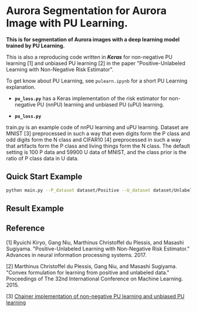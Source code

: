# Aurora Segmentation for Aurora Image with PU Learning.

**This is for segmentation of Aurora images with a deep learning model trained by PU Learning.**

This is also a reproducing code written in ***Keras*** for non-negative PU learning [1] and unbiased PU learning [2] in the paper "Positive-Unlabeled Learning with Non-Negative Risk Estimator". 

To get know about PU Learning, see `pulearn.ipynb` for a short PU Learning explanation.

- **`pu_loss.py`** has a Keras implementation of the risk estimator for non-negative PU (nnPU) learning and unbiased PU (uPU) learning.

- **`pu_loss.py`**

train.py is an example code of nnPU learning and uPU learning. Dataset are MNIST [3] preprocessed in such a way that even digits form the P class and odd digits form the N class and CIFAR10 [4] preprocessed in such a way that artifacts form the P class and living things form the N class. The default setting is 100 P data and 59900 U data of MNIST, and the class prior is the ratio of P class data in U data.

## Quick Start Example

```sh
python main.py --P_dataset dataset/Positive --U_dataset dataset/Unlabelled
```

## Result Example


## Reference

[1] Ryuichi Kiryo, Gang Niu, Marthinus Christoffel du Plessis, and Masashi Sugiyama. "Positive-Unlabeled Learning with Non-Negative Risk Estimator." Advances in neural information processing systems. 2017.

[2] Marthinus Christoffel du Plessis, Gang Niu, and Masashi Sugiyama. "Convex formulation for learning from positive and unlabeled data." Proceedings of The 32nd International Conference on Machine Learning. 2015.

[3] [Chainer implementation of non-negative PU learning and unbiased PU learning](https://github.com/kiryor/nnPUlearning)
